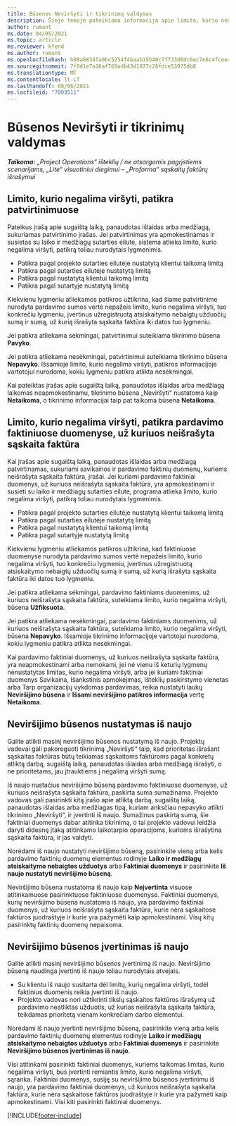 ```yaml
---
title: Būsenos Neviršyti ir tikrinimų valdymas
description: Šioje temoje pateikiama informacija apie limito, kurio negalima viršyti, patikras, atliekamas sistemoje „Project Operations“.
author: rumant
ms.date: 04/05/2021
ms.topic: article
ms.reviewer: kfend
ms.author: rumant
ms.openlocfilehash: b08a6834fa0bc5254f4baab15b40c7f733d0dc6ec7e6c4fceea2836e5e4c656a
ms.sourcegitcommit: 7f8d1e7a16af769adb43d1877c28fdce53975db8
ms.translationtype: MT
ms.contentlocale: lt-LT
ms.lasthandoff: 08/06/2021
ms.locfileid: "7003511"
---
```

# <a name="manage-not-to-exceed-status-and-validations"></a>Būsenos Neviršyti ir tikrinimų valdymas 

_**Taikoma:** „Project Operations“ išteklių / ne atsargomis pagrįstiems scenarijams, „Lite“ visuotiniui diegimui – „Proforma“ sąskaitų faktūrų išrašymui_

## <a name="not-to-exceed-on-approvals"></a>Limito, kurio negalima viršyti, patikra patvirtinimuose

Pateikus įrašą apie sugaištą laiką, panaudotas išlaidas arba medžiagą, sukuriamas patvirtinimo įrašas. Jei patvirtinimas yra apmokestinamas ir susietas su laiko ir medžiagų sutarties eilute, sistema atlieka limito, kurio negalima viršyti, patikrą toliau nurodytais lygmenimis.

  - Patikra pagal projekto sutarties eilutėje nustatytą klientui taikomą limitą
  - Patikra pagal sutarties eilutėje nustatytą limitą
  - Patikra pagal nustatytą klientui taikomą limitą
  - Patikra pagal sutartyje nustatytą limitą

Kiekvienu lygmeniu atliekamos patikros užtikrina, kad šiame patvirtinime nurodyta pardavimo sumos vertė nepažeis limito, kurio negalima viršyti, tuo konkrečiu lygmeniu, įvertinus užregistruotą atsiskaitymo nebaigtų užduočių sumą ir sumą, už kurią išrašyta sąskaita faktūra iki datos tuo lygmeniu.

Jei patikra atliekama sėkmingai, patvirtinimui suteikiama tikrinimo būsena **Pavyko**.

Jei patikra atliekama nesėkmingai, patvirtinimui suteikiama tikrinimo būsena **Nepavyko**. Išsamioje limito, kurio negalima viršyti, patikros informacijoje vartotojui nurodoma, kokiu lygmeniu patikra atlikta nesėkmingai.

Kai pateiktas įrašas apie sugaištą laiką, panaudotas išlaidas arba medžiagą laikomas neapmokestinamu, tikrinimo būsena „Neviršyti“ nustatoma kaip **Netaikoma**, o tikrinimo informacijai taip pat taikoma būsena **Netaikoma**.

## <a name="not-to-exceed-on-unbilled-sales-actuals"></a>Limito, kurio negalima viršyti, patikra pardavimo faktiniuose duomenyse, už kuriuos neišrašyta sąskaita faktūra

Kai įrašas apie sugaištą laiką, panaudotas išlaidas arba medžiagą patvirtinamas, sukuriami savikainos ir pardavimo faktinių duomenų, kuriems neišrašyta sąskaita faktūra, įrašai. Jei kuriami pardavimo faktiniai duomenys, už kuriuos neišrašyta sąskaita faktūra, yra apmokestinami ir susieti su laiko ir medžiagų sutarties eilute, programa atlieka limito, kurio negalima viršyti, patikrą toliau nurodytais lygmenimis.

  - Patikra pagal projekto sutarties eilutėje nustatytą klientui taikomą limitą
  - Patikra pagal sutarties eilutėje nustatytą limitą
  - Patikra pagal nustatytą klientui taikomą limitą
  - Patikra pagal sutartyje nustatytą limitą

Kiekvienu lygmeniu atliekamos patikros užtikrina, kad faktiniuose duomenyse nurodyta pardavimo sumos vertė nepažeis limito, kurio negalima viršyti, tuo konkrečiu lygmeniu, įvertinus užregistruotą atsiskaitymo nebaigtų užduočių sumą ir sumą, už kurią išrašyta sąskaita faktūra iki datos tuo lygmeniu.

Jei patikra atliekama sėkmingai, pardavimo faktiniams duomenims, už kuriuos neišrašyta sąskaita faktūra, suteikiama limito, kurio negalima viršyti, būsena **Užfiksuota**.

Jei patikra atliekama nesėkmingai, pardavimo faktiniams duomenims, už kuriuos neišrašyta sąskaita faktūra, suteikiama limito, kurio negalima viršyti, būsena **Nepavyko**. Išsamioje tikrinimo informacijoje vartotojui nurodoma, kokiu lygmeniu patikra atlikta nesėkmingai.

Kai pardavimo faktiniai duomenys, už kuriuos neišrašyta sąskaita faktūra, yra neapmokestinami arba nemokami, jei nė vienu iš keturių lygmenų nenustatytas limitas, kurio negalima viršyti, arba jei kuriami faktiniai duomenys Savikaina, Išankstinis apmokėjimas, Išteklių paskirstymo vienetas arba Tarp organizacijų vykdomas pardavimas, reikia nustatyti laukų **Neviršijimo būsena** ir **Išsami neviršijimo patikros informacija** vertę **Netaikoma**.

## <a name="reset-the-not-to-exceed-status"></a>Neviršijimo būsenos nustatymas iš naujo

Galite atlikti masinį neviršijimo būsenos nustatymą iš naujo. Projektų vadovai gali pakoreguoti tikrinimą „Neviršyti“ taip, kad prioritetas išrašant sąskaitas faktūras būtų teikiamas sąskaitoms faktūroms pagal konkretų atliktą darbą, sugaištą laiką, panaudotas išlaidas arba medžiagą išrašyti, o ne prioritetams, jau įtrauktiems į negalimą viršyti sumą.

Iš naujo nustačius neviršijimo būseną pardavimo faktiniuose duomenyse, už kuriuos neišrašyta sąskaita faktūra, paskirta suma sumažinama. Projekto vadovas gali pasirinkti kitą įrašo apie atliktą darbą, sugaištą laiką, panaudotas išlaidas arba medžiagas tipą, kuriam anksčiau nepavyko atlikti tikrinimo „Neviršyti“, ir įvertinti iš naujo. Sumažinus paskirtą sumą, šie faktiniai duomenys dabar atitinka tikrinimą, o tai projekto vadovui leidžia daryti didesnę įtaką atitinkamo laikotarpio operacijoms, kurioms išrašytina sąskaita faktūra, ir jas valdyti.

Norėdami iš naujo nustatyti neviršijimo būseną, pasirinkite vieną arba kelis pardavimo faktinių duomenų elementus rodinyje **Laiko ir medžiagų atsiskaitymo nebaigtos užduotys** arba **Faktiniai duomenys** ir pasirinkite **Iš naujo nustatyti neviršijimo būseną**.

Neviršijimo būsena nustatoma iš naujo kaip **Neįvertinta** visuose atitinkamuose pasirinktuose faktiniuose duomenyse. Faktiniai duomenys, kurių neviršijimo būsena nustatoma iš naujo, yra pardavimo faktiniai duomenys, už kuriuos neišrašyta sąskaita faktūra, kurie nėra sąskaitose faktūros juodraštyje ir kurie yra pažymėti kaip apmokestinami. Visų kitų pasirinktų faktinių duomenų nepaisoma.

## <a name="reevaluate-not-to-exceed-status"></a>Neviršijimo būsenos įvertinimas iš naujo

Galite atlikti masinį neviršijimo būsenos įvertinimą iš naujo. Neviršijimo būseną naudinga įvertinti iš naujo toliau nurodytais atvejais.

  - Su klientu iš naujo susitarta dėl limitų, kurių negalima viršyti, todėl faktinius duomenis reikia įvertinti iš naujo.
  - Projekto vadovas nori užtikrinti tikslų sąskaitos faktūros išrašymą už pardavimo neatliktas užduotis, už kurias neišrašyta sąskaita faktūra, teikdamas prioritetą vienam konkrečiam darbo elementui.

Norėdami iš naujo įvertinti neviršijimo būseną, pasirinkite vieną arba kelis pardavimo faktinių duomenų elementus rodinyje **Laiko ir medžiagų atsiskaitymo nebaigtos užduotys** arba **Faktiniai duomenys** ir pasirinkite **Neviršijimo būsenos įvertinimas iš naujo**.

Visi atitinkami pasirinkti faktiniai duomenys, kuriems taikomas limitas, kurio negalima viršyti, bus įvertinti remiantis limito, kurio negalima viršyti, sąranka. Faktiniai duomenys, susiję su neviršijimo būsenos įvertinimu iš naujo, yra pardavimo faktiniai duomenys, už kuriuos neišrašyta sąskaita faktūra, kurie nėra sąskaitose faktūros juodraštyje ir kurie yra pažymėti kaip apmokestinami. Visi kiti pasirinkti faktiniai duomenys.


[!INCLUDE[footer-include](../../includes/footer-banner.md)]
